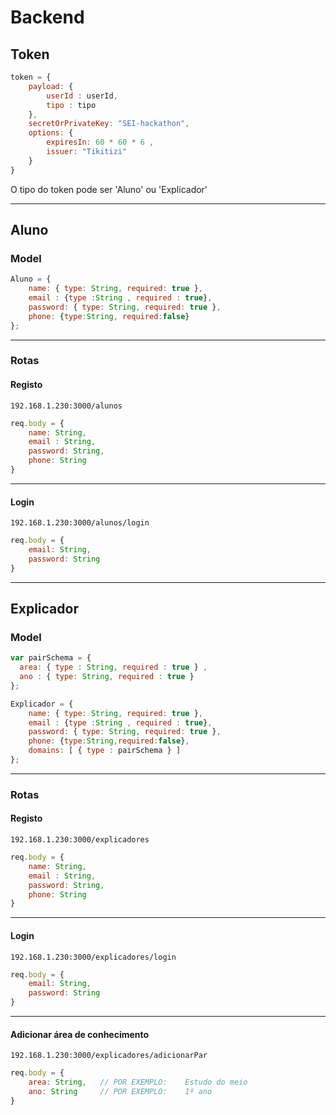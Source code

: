 # Backend

## Token
```js
token = {
    payload: {
        userId : userId,
        tipo : tipo 
    },
    secretOrPrivateKey: "SEI-hackathon", 
    options: {
        expiresIn: 60 * 60 * 6 ,
        issuer: "Tikitizi"
    }
}
```

O tipo do token pode ser 'Aluno' ou 'Explicador'

____

## Aluno

### Model
```js
Aluno = {
    name: { type: String, required: true },
    email : {type :String , required : true},
    password: { type: String, required: true },
    phone: {type:String, required:false}
};
```
____

### Rotas

#### Registo
`192.168.1.230:3000/alunos`

```js
req.body = {
    name: String,
    email : String,
    password: String,
    phone: String
}
```
___

#### Login
`192.168.1.230:3000/alunos/login`

```js
req.body = {
    email: String,
    password: String
}
```
___

## Explicador
### Model
```js
var pairSchema = {
  area: { type : String, required : true } ,
  ano : { type: String, required : true }
};

Explicador = {
    name: { type: String, required: true },
    email : {type :String , required : true},
    password: { type: String, required: true },
    phone: {type:String,required:false},
    domains: [ { type : pairSchema } ]
};
```

____

### Rotas

#### Registo
`192.168.1.230:3000/explicadores`

```js
req.body = {
    name: String,
    email : String,
    password: String,
    phone: String
}
```
___

#### Login
`192.168.1.230:3000/explicadores/login`

```js
req.body = {
    email: String,
    password: String
}
```

___

#### Adicionar área de conhecimento
`192.168.1.230:3000/explicadores/adicionarPar`

```js
req.body = {
    area: String,   // POR EXEMPLO:    Estudo do meio
    ano: String     // POR EXEMPLO:    1º ano
}
